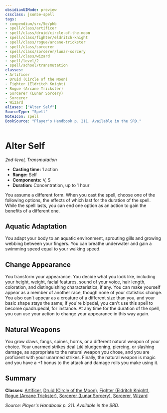```yaml
---
obsidianUIMode: preview
cssclass: json5e-spell
tags:
- compendium/src/5e/phb
- spell/class/artificer
- spell/class/druid/circle-of-the-moon
- spell/class/fighter/eldritch-knight
- spell/class/rogue/arcane-trickster
- spell/class/sorcerer
- spell/class/sorcerer/lunar-sorcery
- spell/class/wizard
- spell/level/2
- spell/school/transmutation
classes:
- Artificer
- Druid (Circle of the Moon)
- Fighter (Eldritch Knight)
- Rogue (Arcane Trickster)
- Sorcerer (Lunar Sorcery)
- Sorcerer
- Wizard
aliases: ["Alter Self"]
SourceType: "Spell"
NoteIcon: spell
BookSource: "Player's Handbook p. 211. Available in the SRD."
---
```

# Alter Self
*2nd-level, Transmutation*  

- **Casting time:** 1 action
- **Range:** Self
- **Components:** V, S
- **Duration:** Concentration, up to 1 hour

You assume a different form. When you cast the spell, choose one of the following options, the effects of which last for the duration of the spell. While the spell lasts, you can end one option as an action to gain the benefits of a different one.

## Aquatic Adaptation

You adapt your body to an aquatic environment, sprouting gills and growing webbing between your fingers. You can breathe underwater and gain a swimming speed equal to your walking speed.

## Change Appearance

You transform your appearance. You decide what you look like, including your height, weight, facial features, sound of your voice, hair length, coloration, and distinguishing characteristics, if any. You can make yourself appear as a member of another race, though none of your statistics change. You also can't appear as a creature of a different size than you, and your basic shape stays the same; if you're bipedal, you can't use this spell to become quadrupedal, for instance. At any time for the duration of the spell, you can use your action to change your appearance in this way again.

## Natural Weapons

You grow claws, fangs, spines, horns, or a different natural weapon of your choice. Your unarmed strikes deal `1d6` bludgeoning, piercing, or slashing damage, as appropriate to the natural weapon you chose, and you are proficient with your unarmed strikes. Finally, the natural weapon is magic and you have a +1 bonus to the attack and damage rolls you make using it.

## Summary

**Classes**: [Artificer](/2-Mechanics/CLI/classes/artificer-tce.md), [Druid (Circle of the Moon)](/2-Mechanics/CLI/classes/druid-circle-of-the-moon.md), [Fighter (Eldritch Knight)](/2-Mechanics/CLI/classes/fighter-eldritch-knight.md), [Rogue (Arcane Trickster)](/2-Mechanics/CLI/classes/rogue-arcane-trickster.md), [Sorcerer (Lunar Sorcery)](/2-Mechanics/CLI/classes/sorcerer-lunar-sorcery-dsotdq.md), [Sorcerer](/2-Mechanics/CLI/classes/sorcerer.md), [Wizard](/2-Mechanics/CLI/classes/wizard.md)

*Source: Player's Handbook p. 211. Available in the SRD.*